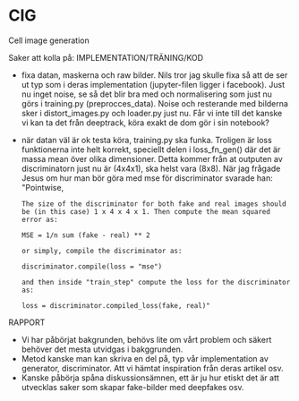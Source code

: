 # CIG
Cell image generation


Saker att kolla på:
IMPLEMENTATION/TRÄNING/KOD
- fixa datan, maskerna och raw bilder. Nils tror jag skulle fixa så att de ser ut typ som i deras implementation (jupyter-filen ligger i facebook). Just nu inget noise, se så det blir bra med och normalisering som just nu görs i training.py (preprocces_data). Noise och resterande med bilderna sker i distort_images.py och loader.py just nu. Får vi inte till det kanske vi kan ta det från deeptrack, köra exakt de dom gör i sin notebook?

- när datan väl är ok testa köra, training.py ska funka. Troligen är loss funktionerna inte helt korrekt, speciellt delen i loss_fn_gen() där det är massa mean över olika dimensioner. Detta kommer från at outputen av discriminatorn just nu är (4x4x1), ska helst vara (8x8). När jag frågade Jesus om hur man bör göra med mse för discriminator svarade han:
      "Pointwise, 

      The size of the discriminator for both fake and real images should be (in this case) 1 x 4 x 4 x 1. Then compute the mean squared error as:

      MSE = 1/n sum (fake - real) ** 2

      or simply, compile the discriminator as:

      discriminator.compile(loss = "mse")

      and then inside "train_step" compute the loss for the discriminator as:

      loss = discriminator.compiled_loss(fake, real)"

RAPPORT
- Vi har påbörjat bakgrunden, behövs lite om vårt problem och säkert behöver det mesta utvidgas i bakggrunden.
- Metod kanske man kan skriva en del på, typ vår implementation av generator, discriminator. Att vi hämtat inspiration från deras artikel osv.
- Kanske påbörja spåna diskussionsämnen, ett är ju hur etiskt det är att utvecklas saker som skapar fake-bilder med deepfakes osv.
